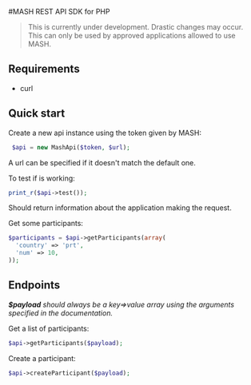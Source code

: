 #MASH REST API SDK for PHP

> This is currently under development. Drastic changes may occur.  
This can only be used by approved applications allowed to use MASH.


## Requirements
- curl 


## Quick start

Create a new api instance using the token given by MASH:
```php
 $api = new MashApi($token, $url);
```
A url can be specified if it doesn't match the default one.

To test if is working:
```php
print_r($api->test());
```
Should return information about the application making the request.

Get some participants:
```php
$participants = $api->getParticipants(array(
  'country' => 'prt',
  'num' => 10,
));
```


## Endpoints

*__$payload__ should always be a key=>value array using the arguments specified in the documentation.*

Get a list of participants:
```php
$api->getParticipants($payload);
```

Create a participant:
```php
$api->createParticipant($payload);
```